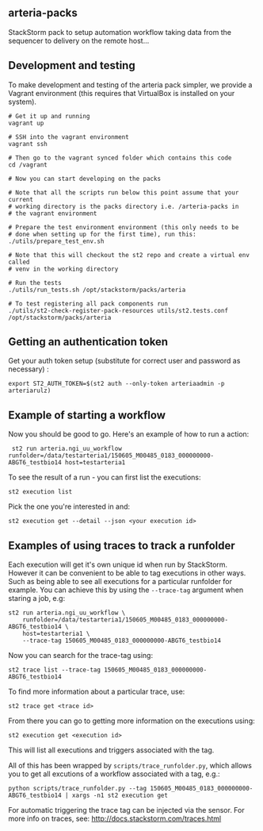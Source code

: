 arteria-packs
-------------

StackStorm pack to setup automation workflow taking data from the sequencer to delivery on the remote host...

Development and testing
-----------------------
To make development and testing of the arteria pack simpler, we provide a Vagrant environment (this requires that VirtualBox is installed on your system).

```
# Get it up and running
vagrant up

# SSH into the vagrant environment
vagrant ssh

# Then go to the vagrant synced folder which contains this code
cd /vagrant

# Now you can start developing on the packs

# Note that all the scripts run below this point assume that your current
# working directory is the packs directory i.e. /arteria-packs in
# the vagrant environment

# Prepare the test environment environment (this only needs to be
# done when setting up for the first time), run this:
./utils/prepare_test_env.sh

# Note that this will checkout the st2 repo and create a virtual env called
# venv in the working directory

# Run the tests
./utils/run_tests.sh /opt/stackstorm/packs/arteria

# To test registering all pack components run
./utils/st2-check-register-pack-resources utils/st2.tests.conf /opt/stackstorm/packs/arteria

```

Getting an authentication token
-------------------------------

Get your auth token setup (substitute for correct user and password as necessary) :

    export ST2_AUTH_TOKEN=$(st2 auth --only-token arteriaadmin -p arteriarulz)

Example of starting a workflow
------------------------------

Now you should be good to go. Here's an example of how to run a action:

     st2 run arteria.ngi_uu_workflow runfolder=/data/testarteria1/150605_M00485_0183_000000000-ABGT6_testbio14 host=testarteria1

To see the result of a run - you can first list the executions:

    st2 execution list

Pick the one you're interested in and:

    st2 execution get --detail --json <your execution id>

Examples of using traces to track a runfolder
---------------------------------------------

Each execution will get it's own unique id when run by StackStorm. However it can be convenient to be able to tag executions
in other ways. Such as being able to see all executions for a particular runfolder for example. You can achieve this by
 using  the `--trace-tag` argument when staring a job, e.g:

    st2 run arteria.ngi_uu_workflow \
        runfolder=/data/testarteria1/150605_M00485_0183_000000000-ABGT6_testbio14 \
        host=testarteria1 \
        --trace-tag 150605_M00485_0183_000000000-ABGT6_testbio14

Now you can search for the trace-tag using:

    st2 trace list --trace-tag 150605_M00485_0183_000000000-ABGT6_testbio14

To find more information about a particular trace, use:

    st2 trace get <trace id>

From there you can go to getting more information on the executions using:

    st2 execution get <execution id>

This will list all executions and triggers associated with the tag.

All of this has been wrapped by `scripts/trace_runfolder.py`, which allows you to get all excutions of a workflow
associated with a tag, e.g.:

    python scripts/trace_runfolder.py --tag 150605_M00485_0183_000000000-ABGT6_testbio14 | xargs -n1 st2 execution get

For automatic triggering the trace tag can be injected via the sensor. For more info on traces, see: http://docs.stackstorm.com/traces.html
